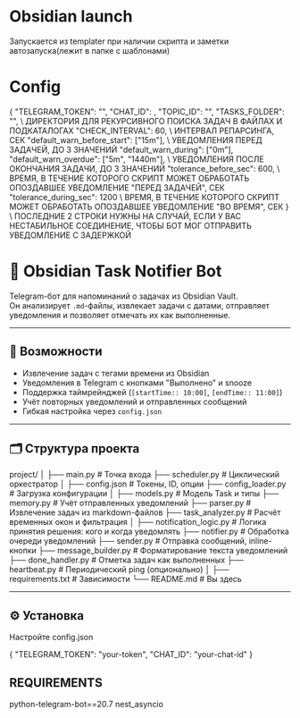 
# Obsidian launch

Запускается из templater при наличии скрипта и заметки автозапуска(лежит в папке с шаблонами)


# Config

{
  "TELEGRAM_TOKEN": "",
  "CHAT_ID": ,
  "TOPIC_ID": "",
  "TASKS_FOLDER": "", \\ ДИРЕКТОРИЯ ДЛЯ РЕКУРСИВНОГО ПОИСКА ЗАДАЧ В ФАЙЛАХ И ПОДКАТАЛОГАХ
  "CHECK_INTERVAL": 60, \\ ИНТЕРВАЛ РЕПАРСИНГА, СЕК
  "default_warn_before_start": ["15m"], \\ УВЕДОМЛЕНИЯ ПЕРЕД ЗАДАЧЕЙ, ДО 3 ЗНАЧЕНИЙ
  "default_warn_during": ["0m"],
  "default_warn_overdue": ["5m", "1440m"], \\ УВЕДОМЛЕНИЯ ПОСЛЕ ОКОНЧАНИЯ ЗАДАЧИ, ДО 3 ЗНАЧЕНИЙ
  "tolerance_before_sec": 600,   \\ ВРЕМЯ, В ТЕЧЕНИЕ КОТОРОГО СКРИПТ МОЖЕТ ОБРАБОТАТЬ ОПОЗДАВШЕЕ УВЕДОМЛЕНИЕ "ПЕРЕД ЗАДАЧЕЙ", СЕК
  "tolerance_during_sec": 1200   \\ ВРЕМЯ, В ТЕЧЕНИЕ КОТОРОГО СКРИПТ МОЖЕТ ОБРАБОТАТЬ ОПОЗДАВШЕЕ УВЕДОМЛЕНИЕ "ВО ВРЕМЯ", СЕК
}
\\ ПОСЛЕДНИЕ 2 СТРОКИ НУЖНЫ НА СЛУЧАЙ, ЕСЛИ У ВАС НЕСТАБИЛЬНОЕ СОЕДИНЕНИЕ, ЧТОБЫ БОТ МОГ ОТПРАВИТЬ УВЕДОМЛЕНИЕ С ЗАДЕРЖКОЙ

# 🧠 Obsidian Task Notifier Bot

Telegram-бот для напоминаний о задачах из Obsidian Vault.  
Он анализирует `.md`-файлы, извлекает задачи с датами, отправляет уведомления и позволяет отмечать их как выполненные.

---

## 🚀 Возможности

- Извлечение задач с тегами времени из Obsidian
- Уведомления в Telegram с кнопками "Выполнено" и snooze
- Поддержка таймрейнджей (`[startTime:: 10:00]`, `[endTime:: 11:00]`)
- Учёт повторных уведомлений и отправленных сообщений
- Гибкая настройка через `config.json`

---

## 🗂 Структура проекта

project/
│
├── main.py # Точка входа
├── scheduler.py # Циклический оркестратор
│
├── config.json # Токены, ID, опции
├── config_loader.py # Загрузка конфигурации
│
├── models.py # Модель Task и типы
├── memory.py # Учёт отправленных уведомлений
├── parser.py # Извлечение задач из markdown-файлов
├── task_analyzer.py # Расчёт временных окон и фильтрация
│
├── notification_logic.py # Логика принятия решения: кого и когда уведомлять
├── notifier.py # Обработка очереди уведомлений
├── sender.py # Отправка сообщений, inline-кнопки
├── message_builder.py # Форматирование текста уведомлений
├── done_handler.py # Отметка задач как выполненных
├── heartbeat.py # Периодический ping (опционально)
│
├── requirements.txt # Зависимости
└── README.md # Вы здесь


---

## ⚙️ Установка

Настройте config.json

{
  "TELEGRAM_TOKEN": "your-token",
  "CHAT_ID": "your-chat-id"
}

## REQUIREMENTS

python-telegram-bot==20.7
nest_asyncio

